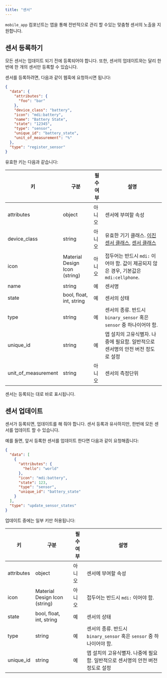 ```yaml
---
title: "센서"
---
```


`mobile_app` 컴포넌트는 앱을 통해 전반적으로 관리 할 수있는 맞춤형 센서의 노출을 지원합니다.

## 센서 등록하기

모든 센서는 업데이트 되기 전에 등록되어야 합니다. 또한, 센서의 업데이트와는 달리 한번에 한 개의 센서만 등록할 수 있습니다.

센서를 등록하려면, 다음과 같이 웹훅에 요청하시면 됩니다:

```json
{
  "data": {
    "attributes": {
      "foo": "bar"
    },
    "device_class": "battery",
    "icon": "mdi:battery",
    "name": "Battery State",
    "state": "12345",
    "type": "sensor",
    "unique_id": "battery_state",
    "unit_of_measurement": "%"
  },
  "type": "register_sensor"
}
```

유효한 키는 다음과 같습니다:

| 키                     | 구분                            | 필수여부 | 설명                                                                                                                                                                     |
| --------------------- | ----------------------------- | ---- | ---------------------------------------------------------------------------------------------------------------------------------------------------------------------- |
| attributes            | object                        | 아니오  | 센서에 부여할 속성                                                                                                                                                             |
| device_class          | string                        | 아니오  | 유효한 기기 클래스. [이진 센서 클래스](https://www.home-assistant.io/components/binary_sensor/#device-class), [센서 클래스](https://www.home-assistant.io/components/sensor/#device-class) |
| icon                  | Material Design Icon (string) | 아니오  | 접두어는 반드시 `mdi:` 이어야 함. 값이 제공되지 않은 경우, 기본값은 `mdi:cellphone`.                                                                                                            |
| name                  | string                        | 예    | 센서명                                                                                                                                                                    |
| state                 | bool, float, int, string      | 예    | 센서의 상태                                                                                                                                                                 |
| type                  | string                        | 예    | 센서의 종류. 반드시 `binary_sensor` 혹은 `sensor` 중 하나이어야 함.                                                                                                                     |
| unique_id             | string                        | 예    | 앱 설치의 고유식별자. 나중에 필요함. 일반적으로 센서명의 안전 버전 정도로 설정                                                                                                                          |
| unit_of_measurement | string                        | 아니오  | 센서의 측정단위                                                                                                                                                               |

센서는 등록되는 대로 바로 표시됩니다.

## 센서 업데이트

센서가 등록되면, 업데이트를 해 줘야 합니다. 센서 등록과 유사하지만, 한번에 모든 센서를 업데이트 할 수 있습니다.

예를 들면, 앞서 등록한 센서를 업데이트 한다면 다음과 같이 요청해줍니다:

```json
{
  "data": [
    {
      "attributes": {
        "hello": "world"
      },
      "icon": "mdi:battery",
      "state": 123,
      "type": "sensor",
      "unique_id": "battery_state"
    }
  ],
  "type": "update_sensor_states"
}
```

업데이트 중에는 일부 키만 허용됩니다:

| 키          | 구분                            | 필수여부 | 설명                                                 |
| ---------- | ----------------------------- | ---- | -------------------------------------------------- |
| attributes | object                        | 아니오  | 센서에 부여할 속성                                         |
| icon       | Material Design Icon (string) | 아니오  | 접두어는 반드시 `mdi:` 이어야 함.                             |
| state      | bool, float, int, string      | 예    | 센서의 상태                                             |
| type       | string                        | 예    | 센서의 종류. 반드시 `binary_sensor` 혹은 `sensor` 중 하나이어야 함. |
| unique_id  | string                        | 예    | 앱 설치의 고유식별자. 나중에 필요함. 일반적으로 센서명의 안전 버전 정도로 설정      |
